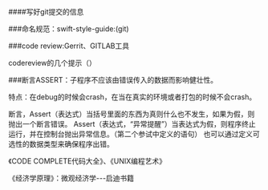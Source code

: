 ####写好git提交的信息



###命名规范：swift-style-guide:(git)



###code review:Gerrit、GITLAB工具

 codereview的几个提示（）



###断言ASSERT：子程序不应该由错误传入的数据而影响健壮性。

特点：在debug的时候会crash，在当在真实的环境或者打包的时候不会crash。

断言，Assert（表达式）当括号里面的东西为真则什么也不发生，如果为假，则抛出一个断言错误。
Assert（表达式，“异常提醒”）当表达式为假，则程序终止运行，并在控制台抛出异常信息。（第二个参试中定义的语句）
也可以通过定义可选性的数据类型来确保程序出错。



《CODE COMPLETE代码大全》、《UNIX编程艺术》





《经济学原理》：微观经济学---启迪书籍
